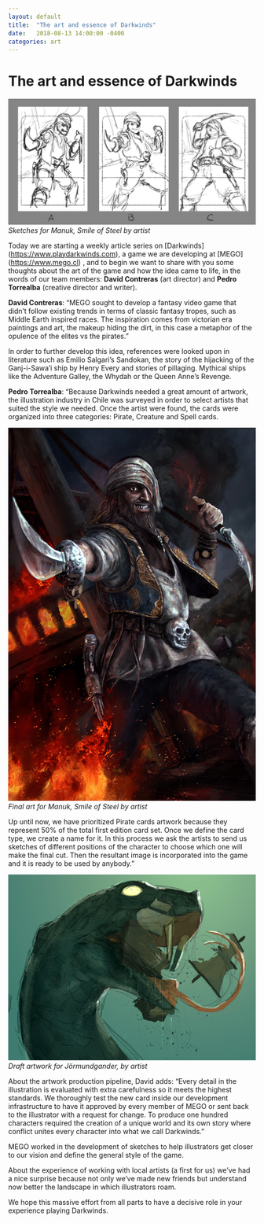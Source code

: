 ```yaml
---
layout: default
title:  "The art and essence of Darkwinds"
date:   2018-08-13 14:00:00 -0400
categories: art
---
```


The art and essence of Darkwinds
================================

![alt text](/img/posts/art00.jpeg "Sketches for Manuk, Smile of Steel by artist ")
*Sketches for Manuk, Smile of Steel by artist* 


Today we are starting a weekly article series on [Darkwinds] (https://www.playdarkwinds.com), a game we are developing at [MEGO] (https://www.mego.cl) , and to begin we want to share with you some thoughts about the art of the game and how the idea came to life, in the words of our team members: **David Contreras** (art director) and **Pedro Torrealba** (creative director and writer).


**David Contreras**: “MEGO sought to develop a fantasy video game that didn’t follow existing trends in terms of classic fantasy tropes, such as Middle Earth inspired races. The inspiration comes from victorian era paintings and art, the makeup hiding the dirt, in this case a metaphor of the opulence of the elites vs the pirates.”


In order to further develop this idea, references were looked upon in literature such as Emilio Salgari’s Sandokan, the story of the hijacking of the Ganj-i-Sawa’i ship by Henry Every and stories of pillaging. Mythical ships like the Adventure Galley, the Whydah or the Queen Anne’s Revenge.


**Pedro Torrealba**: “Because Darkwinds needed a great amount of artwork, the illustration industry in Chile was surveyed in order to select artists that suited the style we needed. Once the artist were found, the cards were organized into three categories: Pirate, Creature and Spell cards.

![alt text](/img/posts/art01.png "Final art for Manuk, Smile of Steel by artist")
*Final art for Manuk, Smile of Steel by artist* 


Up until now, we have prioritized Pirate cards artwork because they represent 50% of the total first edition card set. Once we define the card type, we create a name for it. In this process we ask the artists to send us sketches of different positions of the character to choose which one will make the final cut. Then the resultant image is incorporated into the game and it is ready to be used by anybody.”

![alt text](/img/posts/art02.png "Draft artwork for Jörmundgander, by artist")
*Draft artwork for Jörmundgander, by artist* 


About the artwork production pipeline, David adds: “Every detail in the illustration is evaluated with extra carefulness so it meets the highest standards. We thoroughly test the new card inside our development infrastructure to have it approved by every member of MEGO or sent back to the illustrator with a request for change. To produce one hundred characters required the creation of a unique world and its own story where conflict unites every character into what we call Darkwinds.”


MEGO worked in the development of sketches to help illustrators get closer to our vision and define the general style of the game.


About the experience of working with local artists (a first for us) we’ve had a nice surprise because not only we’ve made new friends but understand now better the landscape in which illustrators roam.


We hope this massive effort from all parts to have a decisive role in your experience playing Darkwinds.